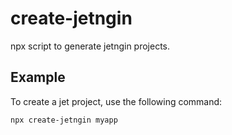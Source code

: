 # create-jetngin
npx script to generate jetngin projects.

## Example

To create a jet project, use the following command:

```bash
npx create-jetngin myapp
```
